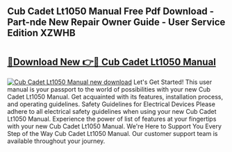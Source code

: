 ## Cub Cadet Lt1050 Manual Free Pdf Download - Part-nde New Repair Owner Guide - User Service Edition XZWHB

# <h2><a href="http://bc39047.oget.top/?id=Cub+Cadet+Lt1050+Manual">🔗Download New 👉🔴 Cub Cadet Lt1050 Manual</a></h2>

[![Cub Cadet Lt1050 Manual new download](https://i.imgur.com/5g1atiW.png)](http://bc39047.oget.top/?id=Cub+Cadet+Lt1050+Manual)
Let's Get Started! This user manual is your passport to the world of possibilities with your new Cub Cadet Lt1050 Manual. Get acquainted with its features, installation process, and operating guidelines. Safety Guidelines for Electrical Devices Please adhere to all electrical safety guidelines when using your new Cub Cadet Lt1050 Manual. Experience the power of list of features at your fingertips with your new Cub Cadet Lt1050 Manual. We're Here to Support You Every Step of the Way Cub Cadet Lt1050 Manual. Our customer support team is available throughout your journey.
